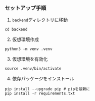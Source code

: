 ### セットアップ手順
1. `backend`ディレクトリに移動
```
cd backend
```
2. 仮想環境作成
```
python3 -m venv .venv
```
3. 仮想環境を有効化
```
source .venv/bin/activate
```
4. 依存パッケージをインストール
```
pip install --upgrade pip # pipを最新に
pip install -r requirements.txt
```

